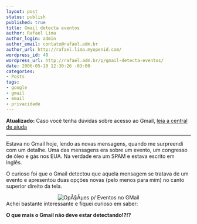 ```yaml
--- 
layout: post
status: publish
published: true
title: Gmail detecta eventos
author: Rafael Lima
author_login: admin
author_email: contato@rafael.adm.br
author_url: http://rafael.lima.myopenid.com/
wordpress_id: 40
wordpress_url: http://rafael.adm.br/p/gmail-detecta-eventos/
date: 2006-05-10 12:30:26 -03:00
categories: 
- Posts
tags: 
- google
- gmail
- email
- privacidade
---
```

<strong>Atualizado:</strong> Caso voc&ecirc; tenha d&uacute;vidas sobre acesso ao Gmail, <a href="https://mail.google.com/support/bin/topic.py?topic=1536">leia a central de ajuda</a>

***

Estava no Gmail hoje, lendo as novas mensagens, quando me surpreendi com um detalhe. Uma das mensagens era sobre um evento, um congresso de &oacute;leo e g&aacute;s nos EUA. Na verdade era um SPAM e estava escrito em ingl&ecirc;s.

O curioso foi que o Gmail detectou que aquela mensagem se tratava de um evento e apresentou duas op&ccedil;&otilde;es novas (pelo menos para mim) no canto superior direito da tela.
<div style="text-align: center"><img id="image39" alt="Op&Atilde;&sect;&Atilde;&micro;es p/ Eventos no GMail" src="http://rafael.adm.br/wp-content/uploads/2006/05/google-event.png" /></div>
Achei bastante interessante e fiquei curioso em saber:

<strong>O que mais o Gmail n&atilde;o deve estar detectando!?!?</strong>
